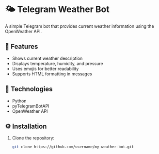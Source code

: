 # 🌤️ Telegram Weather Bot

A simple Telegram bot that provides current weather information using the OpenWeather API.

## 🚀 Features
- Shows current weather description
- Displays temperature, humidity, and pressure
- Uses emojis for better readability
- Supports HTML formatting in messages

## 🧩 Technologies
- Python  
- pyTelegramBotAPI  
- OpenWeather API  

## ⚙️ Installation
1. Clone the repository:
   ```bash
   git clone https://github.com/username/my-weather-bot.git

